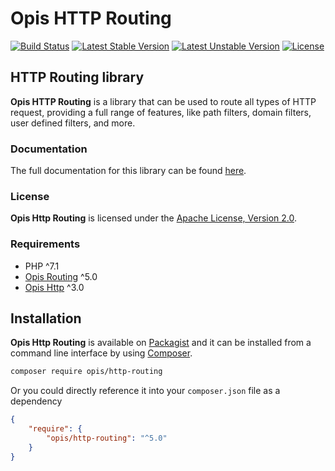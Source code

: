 Opis HTTP Routing
============
[![Build Status](https://travis-ci.org/opis/http-routing.svg?branch=master)](https://travis-ci.org/opis/http-routing)
[![Latest Stable Version](https://poser.pugx.org/opis/http-routing/version.png)](https://packagist.org/packages/opis/http-routing)
[![Latest Unstable Version](https://poser.pugx.org/opis/http-routing/v/unstable.png)](//packagist.org/packages/opis/http-routing)
[![License](https://poser.pugx.org/opis/http-routing/license.png)](https://packagist.org/packages/opis/http-routing)

HTTP Routing library
---------------------
**Opis HTTP Routing** is a library that can be used to route all types of HTTP request, providing a full
range of features, like path filters, domain filters, user defined filters, and more.

### Documentation

The full documentation for this library can be found [here][documentation].

### License

**Opis Http Routing** is licensed under the [Apache License, Version 2.0][apache_license].

### Requirements

* PHP ^7.1
* [Opis Routing] ^5.0
* [Opis Http] ^3.0

## Installation

**Opis Http Routing** is available on [Packagist] and it can be installed from a 
command line interface by using [Composer]. 

```bash
composer require opis/http-routing
```

Or you could directly reference it into your `composer.json` file as a dependency

```json
{
    "require": {
        "opis/http-routing": "^5.0"
    }
}
```

[documentation]: https://opis.io/http-routing
[apache_license]: https://www.apache.org/licenses/LICENSE-2.0 "Apache License"
[Packagist]: https://packagist.org/packages/opis/http-routing "Packagist"
[Composer]: https://getcomposer.org "Composer"
[Opis Routing]: https://opis.io/routing "Opis Routing"
[Opis Http]: https://opis.io/http "Opis Http"